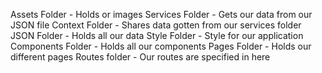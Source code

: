 Assets Folder - Holds or images
Services Folder - Gets our data from our JSON file
Context Folder - Shares data gotten from our services folder
JSON Folder - Holds all our data
Style Folder - Style for our application
Components Folder - Holds all our components
Pages Folder - Holds our different pages
Routes folder - Our routes are specified in here